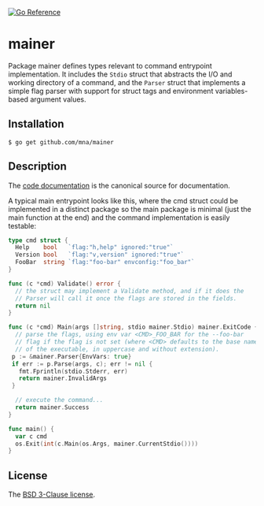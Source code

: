 [![Go Reference](https://pkg.go.dev/badge/github.com/mna/mainer.svg)](https://pkg.go.dev/github.com/mna/mainer)

# mainer

Package mainer defines types relevant to command entrypoint implementation.
It includes the `Stdio` struct that abstracts the I/O and working directory of
a command, and the `Parser` struct that implements a simple flag parser with
support for struct tags and environment variables-based argument values.

## Installation

    $ go get github.com/mna/mainer

## Description

The [code documentation](https://pkg.go.dev/github.com/mna/mainer) is the
canonical source for documentation.

A typical main entrypoint looks like this, where the cmd struct could be
implemented in a distinct package so the main package is minimal (just
the main function at the end) and the command implementation is easily
testable:

```go
type cmd struct {
  Help    bool   `flag:"h,help" ignored:"true"`
  Version bool   `flag:"v,version" ignored:"true"`
  FooBar  string `flag:"foo-bar" envconfig:"foo_bar"`
}

func (c *cmd) Validate() error {
  // the struct may implement a Validate method, and if it does the
  // Parser will call it once the flags are stored in the fields.
  return nil
}

func (c *cmd) Main(args []string, stdio mainer.Stdio) mainer.ExitCode {
  // parse the flags, using env var <CMD>_FOO_BAR for the --foo-bar
  // flag if the flag is not set (where <CMD> defaults to the base name
  // of the executable, in uppercase and without extension).
 p := &mainer.Parser{EnvVars: true}
 if err := p.Parse(args, c); err != nil {
   fmt.Fprintln(stdio.Stderr, err)
   return mainer.InvalidArgs
 }

  // execute the command...
  return mainer.Success
}

func main() {
  var c cmd
  os.Exit(int(c.Main(os.Args, mainer.CurrentStdio())))
}
```

## License

The [BSD 3-Clause license](http://opensource.org/licenses/BSD-3-Clause).

